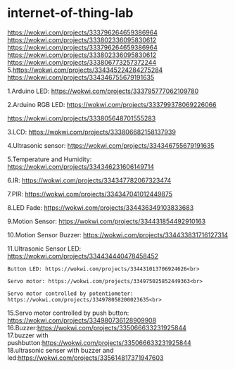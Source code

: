 # internet-of-thing-lab

https://wokwi.com/projects/333796264659386964<br>
https://wokwi.com/projects/333802336095830612<br>
https://wokwi.com/projects/333796264659386964<br>
https://wokwi.com/projects/333802336095830612<br>
https://wokwi.com/projects/333806773257372244<br>
5.https://wokwi.com/projects/334345224284275284<br>
https://wokwi.com/projects/334346755679191635<br>




1.Arduino LED:
https://wokwi.com/projects/333795777062109780<br>

2.Arduino RGB LED: https://wokwi.com/projects/333799378069226066<br>

https://wokwi.com/projects/333805648701555283<br>

3.LCD: https://wokwi.com/projects/333806682158137939<br>

4.Ultrasonic sensor: https://wokwi.com/projects/334346755679191635<br>

5.Temperature and Humidity: https://wokwi.com/projects/334346231606149714<br>

6.IR: https://wokwi.com/projects/334347782067323474<br>

7.PIR: https://wokwi.com/projects/334347041012449875<br>

8.LED Fade: https://wokwi.com/projects/334436349103833683<br>

9.Motion Sensor: https://wokwi.com/projects/334431854492910163<br>

10.Motion Sensor Buzzer: https://wokwi.com/projects/334433831716127314<br>

11.Ultrasonic Sensor LED: https://wokwi.com/projects/334434440478458452<br>

    Button LED: https://wokwi.com/projects/334431013706924626<br>

    Servo motor: https://wokwi.com/projects/334975025852449363<br>

    Servo motor controlled by potentiometer: https://wokwi.com/projects/334978058200023635<br>

15.Servo motor controlled by push button: https://wokwi.com/projects/334980736128909908<br>
16.Buzzer:https://wokwi.com/projects/335066633231925844<br>
17.buzzer with pushbutton:https://wokwi.com/projects/335066633231925844<br>
18.ultrasonic senser with buzzer and led:https://wokwi.com/projects/335614817371947603<be>
